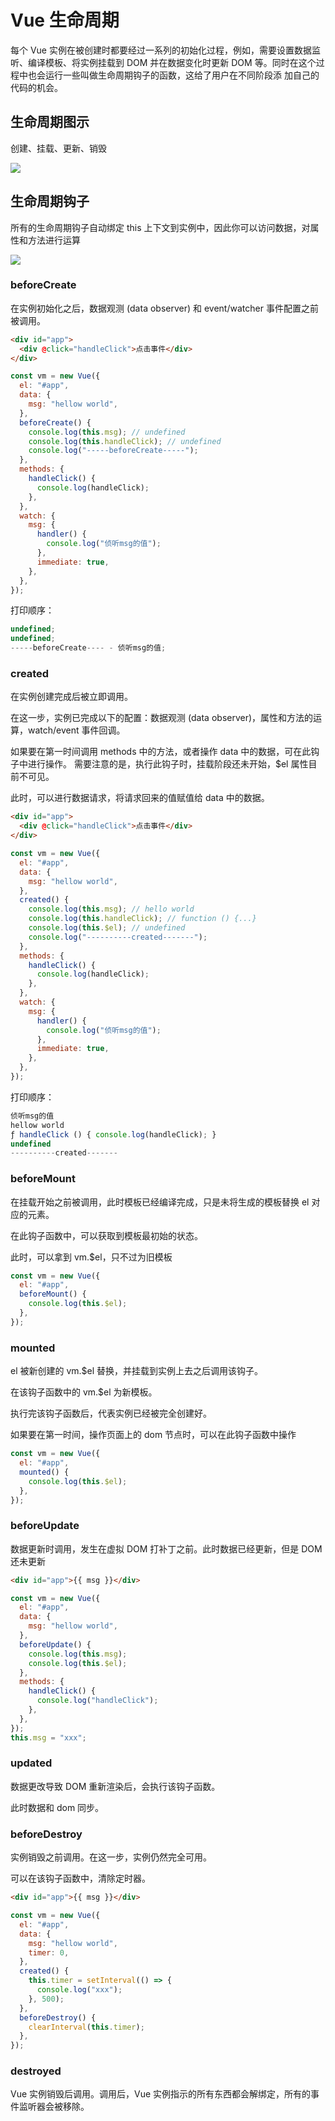 # Vue 生命周期

每个 Vue 实例在被创建时都要经过一系列的初始化过程，例如，需要设置数据监听、编译模板、将实例挂载到 DOM 并在数据变化时更新 DOM 等。同时在这个过程中也会运行一些叫做生命周期钩子的函数，这给了用户在不同阶段添 加自己的代码的机会。

## 生命周期图示

创建、挂载、更新、销毁

![](https://developer.duyiedu.com/myVue/lifecycle1.png)

## 生命周期钩子

所有的生命周期钩子自动绑定 this 上下文到实例中，因此你可以访问数据，对属性和方法进行运算

![](https://developer.duyiedu.com/myVue/lifecycle2.png)

### beforeCreate

在实例初始化之后，数据观测 (data observer) 和 event/watcher 事件配置之前被调用。

```html
<div id="app">
  <div @click="handleClick">点击事件</div>
</div>
```

```js
const vm = new Vue({
  el: "#app",
  data: {
    msg: "hellow world",
  },
  beforeCreate() {
    console.log(this.msg); // undefined
    console.log(this.handleClick); // undefined
    console.log("-----beforeCreate-----");
  },
  methods: {
    handleClick() {
      console.log(handleClick);
    },
  },
  watch: {
    msg: {
      handler() {
        console.log("侦听msg的值");
      },
      immediate: true,
    },
  },
});
```

打印顺序：

```js
undefined;
undefined;
-----beforeCreate---- - 侦听msg的值;
```

### created

在实例创建完成后被立即调用。

在这一步，实例已完成以下的配置：数据观测 (data observer)，属性和方法的运算，watch/event 事件回调。

如果要在第一时间调用 methods 中的方法，或者操作 data 中的数据，可在此钩子中进行操作。
需要注意的是，执行此钩子时，挂载阶段还未开始，$el 属性目前不可见。

此时，可以进行数据请求，将请求回来的值赋值给 data 中的数据。

```html
<div id="app">
  <div @click="handleClick">点击事件</div>
</div>
```

```js
const vm = new Vue({
  el: "#app",
  data: {
    msg: "hellow world",
  },
  created() {
    console.log(this.msg); // hello world
    console.log(this.handleClick); // function () {...}
    console.log(this.$el); // undefined
    console.log("----------created-------");
  },
  methods: {
    handleClick() {
      console.log(handleClick);
    },
  },
  watch: {
    msg: {
      handler() {
        console.log("侦听msg的值");
      },
      immediate: true,
    },
  },
});
```

打印顺序：

```js
侦听msg的值
hellow world
ƒ handleClick () { console.log(handleClick); }
undefined
----------created-------
```

### beforeMount

在挂载开始之前被调用，此时模板已经编译完成，只是未将生成的模板替换 el 对应的元素。

在此钩子函数中，可以获取到模板最初始的状态。

此时，可以拿到 vm.$el，只不过为旧模板

```js
const vm = new Vue({
  el: "#app",
  beforeMount() {
    console.log(this.$el);
  },
});
```

### mounted

el 被新创建的 vm.$el 替换，并挂载到实例上去之后调用该钩子。

在该钩子函数中的 vm.$el 为新模板。

执行完该钩子函数后，代表实例已经被完全创建好。

如果要在第一时间，操作页面上的 dom 节点时，可以在此钩子函数中操作

```js
const vm = new Vue({
  el: "#app",
  mounted() {
    console.log(this.$el);
  },
});
```

### beforeUpdate

数据更新时调用，发生在虚拟 DOM 打补丁之前。此时数据已经更新，但是 DOM 还未更新

```html
<div id="app">{{ msg }}</div>
```

```js
const vm = new Vue({
  el: "#app",
  data: {
    msg: "hellow world",
  },
  beforeUpdate() {
    console.log(this.msg);
    console.log(this.$el);
  },
  methods: {
    handleClick() {
      console.log("handleClick");
    },
  },
});
this.msg = "xxx";
```

### updated

数据更改导致 DOM 重新渲染后，会执行该钩子函数。

此时数据和 dom 同步。

### beforeDestroy

实例销毁之前调用。在这一步，实例仍然完全可用。

可以在该钩子函数中，清除定时器。

```html
<div id="app">{{ msg }}</div>
```

```js
const vm = new Vue({
  el: "#app",
  data: {
    msg: "hellow world",
    timer: 0,
  },
  created() {
    this.timer = setInterval(() => {
      console.log("xxx");
    }, 500);
  },
  beforeDestroy() {
    clearInterval(this.timer);
  },
});
```

### destroyed

Vue 实例销毁后调用。调用后，Vue 实例指示的所有东西都会解绑定，所有的事件监听器会被移除。
